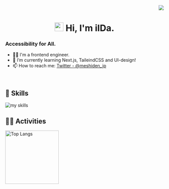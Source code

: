 <div align="right">
  <img src="https://komarev.com/ghpvc/?username=meshiden-dot-jp" />
</div>


<h1 align="center"><img src="https://media.giphy.com/media/hvRJCLFzcasrR4ia7z/giphy.gif" width="28"> Hi, I'm iIDa.</h1>
<h3>Accessibility for All.</h3>

- 🧑‍💻 I'm a frontend engineer.
- 🌱 I’m currently learning Next.js, TaileindCSS and UI-design!
- 📫 How to reach me: [Twitter - @meshiden_jp](https://twitter.com/meshiden_jp)
<br>


<!-- ライトモート：theme=light, ダークモート：theme=dark -->
<!-- アイコンの選択肢一覧：https://arc.net/l/quote/zizyykfh -->
## 🌱 Skills
<img alt="my skills" src="https://skillicons.dev/icons?theme=dark&perline=&i=c,html,css,js,next,tailwind,sass,figma,ae,pr,ai" />
<br>


<!-- ライトモート：theme=light, ダークモート：theme=vue-dark  -->
## 🏃‍♀️ Activities
<div align="left"> 
  <img alt="Top Langs" height="170px" src="https://github-readme-stats.vercel.app/api?username=meshiden-dot-jp&theme=vue-dark&layout=compact" />
<!--   <img alt="github stats" height="170px" src="https://github-readme-stats.vercel.app/api/top-langs/?username=meshiden-dot-jp&theme=vue-dark&layout=compact" /> -->
</div>


<!--
This repository is a ✨ _special_ ✨ repository because its `README.md` (this file) appears on your GitHub profile.

Here are some ideas to get you started:

- 🔭 I’m currently working on ...
- 🌱 I’m currently learning ...
- 👯 I’m looking to collaborate on ...
- 🤔 I’m looking for help with ...
- 💬 Ask me about ...
- 📫 How to reach me: ...
- 😄 Pronouns: ...
- ⚡ Fun fact: ...
-->

